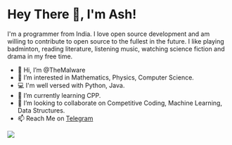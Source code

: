 # Hey There 👋, I'm Ash!

I'm a programmer from India. I love open source development and am willing to contribute to open source to the fullest in the future. I like playing badminton, reading literature, listening music, watching science fiction and drama in my free time.

- 👋 Hi, I’m @TheMalware
- 👀 I’m interested in Mathematics, Physics, Computer Science.
- 💻 I'm well versed with Python, Java.
- 🌱 I’m currently learning CPP.
- 💞️ I’m looking to collaborate on Competitive Coding, Machine Learning, Data Structures.
- 📫 Reach Me on [Telegram](https://t.me/OpenXS)

![](https://komarev.com/ghpvc/?username=TheMalware&style=flat&abbreviated=true)
